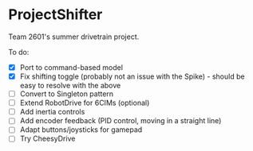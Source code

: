 ProjectShifter
==============

Team 2601's summer drivetrain project.

To do:
- [x] Port to command-based model
- [x] Fix shifting toggle (probably not an issue with the Spike) - should be easy to resolve with the above
- [ ] Convert to Singleton pattern
- [ ] Extend RobotDrive for 6CIMs (optional)
- [ ] Add inertia controls
- [ ] Add encoder feedback (PID control, moving in a straight line)
- [ ] Adapt buttons/joysticks for gamepad
- [ ] Try CheesyDrive